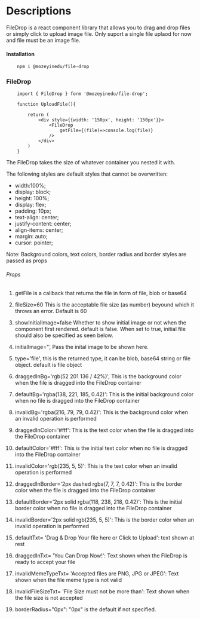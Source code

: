 # Descriptions

FileDrop is a react component library that allows you to drag and drop files or simply click to upload image file. Only suport a single file uplaod for now and file must be an image file. 

#### Installation
```
    npm i @mozeyinedu/file-drop
```

### FileDrop

```
    import { FileDrop } form '@mozeyinedu/file-drop';

    function UploadFile(){

        return (
            <div style={{width: '150px', height: '150px'}}>
                <FileDrop 
                    getFile={(file)=>console.log(file)}
                />
            </div>
        )
    }

```
The FileDrop takes the size of whatever container you nested it with.

The following styles are default styles that cannot be overwritten:
* width:100%;
* display: block;
* height: 100%;
* display: flex;
* padding: 10px;
* text-align: center;
* justify-content: center;
* align-items: center;
* margin: auto;
* cursor: pointer;

Note: Background colors, text colors, border radius and border styles are passed as props

###### Props

1. getFile is a callback that returns the file in form of file, blob or base64

2. fileSize=60
This is the acceptable file size (as number) beyound which it throws an error. Default is 60

3. showInitialImage=false
Whether to show initial image or not when the component first rendered. default is false. When set to true, initial file should also be specified as seen below.

4. initialImage='',
Pass the inital image to be shown here.

5. type='file',
this is the returned type, it can be blob, base64 string or file object. default is file object


6. draggedInBg='rgb(52 201 136 / 42%)',
This is the background color when the file is dragged into the FileDrop container

7. defaultBg='rgba(138, 221, 185, 0.42)':
This is the initial background color when no file is dragged into the FileDrop container

8. invalidBg='rgba(216, 79, 79, 0.42)':
This is the background color when an invalid operation is performed


9. draggedInColor='#fff':
This is the text color when the file is dragged into the FileDrop container

10. defaultColor='#fff':
This is the initial text color when no file is dragged into the FileDrop container

11. invalidColor='rgb(235, 5, 5)':
This is the text color when an invalid operation is performed


12. draggedInBorder='2px dashed rgba(7, 7, 7, 0.42)':
This is the border color when the file is dragged into the FileDrop container

13. defaultBorder='2px solid rgba(118, 238, 218, 0.42)':
This is the initial border color when no file is dragged into the FileDrop container

14. invalidBorder='2px solid rgb(235, 5, 5)':
This is the border color when an invalid operation is performed


15. defaultTxt= 'Drag & Drop Your file here or Click to Upload':
text shown at rest

16. draggedInTxt= 'You Can Drop Now!':
Text shown when the FileDrop is ready to accept your file 

17. invalidMemeTypeTxt= 'Accepted files are PNG, JPG or JPEG':
Text shown when the file meme type is not valid

19. invalidFileSizeTxt= 'File Size must not be more than':
Text shown when the file size is not accepted

20. borderRadius="0px":
"0px" is the default if not specified.